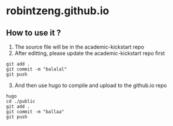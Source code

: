 # robintzeng.github.io
## How to use it ? 
1. The source file will be in the academic-kickstart repo
2. After editting, please update the academic-kickstart repo first 
```
git add .
git commit -m "balalal"
git push
```
3. And then use hugo to compile and upload to the github.io repo
```
hugo
cd ./public
git add . 
git commit -m "ballaa"
git push
```